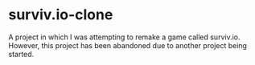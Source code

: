 # surviv.io-clone
A project in which I was attempting to remake a game called surviv.io. However, this project has been abandoned due to another project being started.
